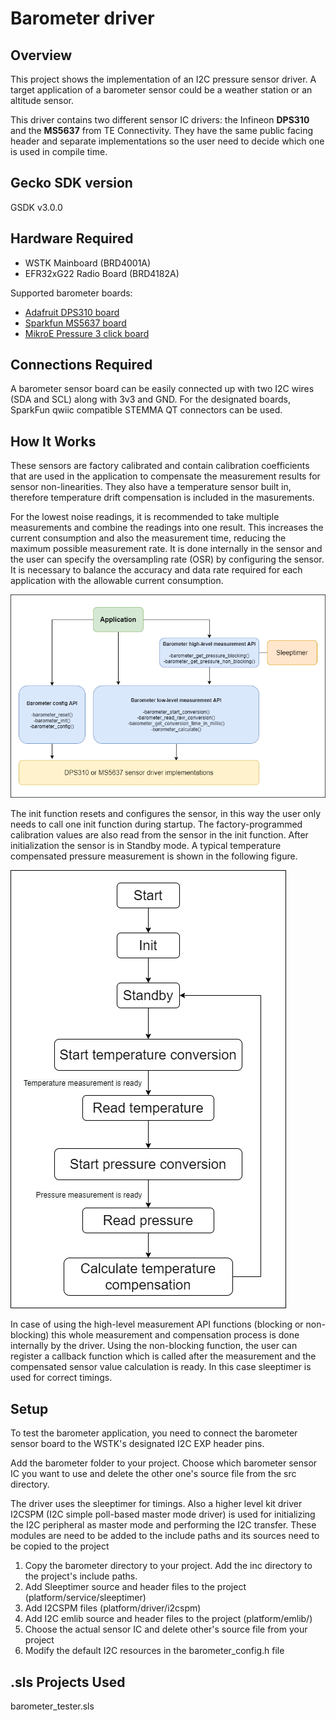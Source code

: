 # Barometer driver #

## Overview ##

This project shows the implementation of an I2C pressure sensor driver. A target application of a barometer sensor could be a weather station or an altitude sensor.

This driver contains two different sensor IC drivers: the Infineon **DPS310** and the **MS5637** from TE Connectivity. They have the same public facing header and separate implementations so the user need to decide which one is used in compile time.

## Gecko SDK version ##

GSDK v3.0.0

## Hardware Required ##

- WSTK Mainboard (BRD4001A)
- EFR32xG22 Radio Board (BRD4182A)

Supported barometer boards:
- [Adafruit DPS310 board](https://www.adafruit.com/product/3678](https://www.adafruit.com/product/4494))
- [Sparkfun MS5637 board](https://www.sparkfun.com/products/14688)
- [MikroE Pressure 3 click board](https://www.mikroe.com/pressure-3-click)

## Connections Required ##

A barometer sensor board can be easily connected up with two I2C wires (SDA and SCL) along with 3v3 and GND. For the designated boards, SparkFun qwiic compatible STEMMA QT connectors can be used.

## How It Works ##

These sensors are factory calibrated and contain calibration coefficients that are used in the application to compensate the measurement results for sensor non-linearities. They also have a temperature sensor built in, therefore temperature drift compensation is included in the masurements. 

For the lowest noise readings, it is recommended to take multiple measurements and combine the readings into one result. This increases the current consumption and also the measurement time,
reducing the maximum possible measurement rate. It is done internally in the sensor and the user can specify the oversampling rate (OSR) by configuring the sensor. It is necessary to balance the accuracy and data rate
required for each application with the allowable current consumption. 

![API](doc/barometer_API.png)

The init function resets and configures the sensor, in this way the user only needs to call one init function during startup. The factory-programmed calibration values are also read from the sensor in the init function. After initialization the sensor is in Standby mode. A typical temperature compensated pressure measurement is shown in the following figure.

![Workflow](doc/sensor_workflow.png)

In case of using the high-level measurement API functions (blocking or non-blocking) this whole measurement and compensation process is done internally by the driver. Using the non-blocking function, the user can register a callback function which is called after the measurement and the compensated sensor value calculation is ready. In this case sleeptimer is used for correct timings. 

## Setup ##

To test the barometer application, you need to connect the barometer sensor board to the WSTK's designated I2C EXP header pins. 

Add the barometer folder to your project. Choose which barometer sensor IC you want to use and delete the other one's source file from the src directory.

The driver uses the sleeptimer for timings. Also a higher level kit driver I2CSPM (I2C simple poll-based master mode driver) is used for initializing the I2C peripheral as master mode and performing the I2C transfer. These modules are need to be added to the include paths and its sources need to be copied to the project

1. Copy the barometer directory to your project. Add the inc directory to the project's include paths.
2. Add Sleeptimer source and header files to the project (platform/service/sleeptimer)
3. Add I2CSPM files (platform/driver/i2cspm)
4. Add I2C emlib source and header files to the project (platform/emlib/)
5. Choose the actual sensor IC and delete other's source file from your project
6. Modify the default I2C resources in the barometer_config.h file

## .sls Projects Used ##

barometer_tester.sls

